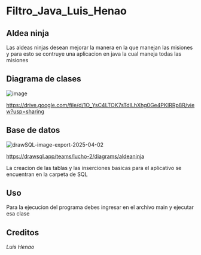 # Filtro_Java_Luis_Henao
## Aldea ninja
Las aldeas ninjas desean mejorar la manera en la que manejan las misiones y para esto se contruye una aplicacion en java la cual maneja todas las misiones 

## Diagrama de clases
![image](https://github.com/user-attachments/assets/b5152f2d-fa4b-4027-9f99-9ac5b8e4657d)

https://drive.google.com/file/d/1O_YsC4LTOK7sTdILhXhg0Ge4PKIRRp8R/view?usp=sharing


## Base de datos
![drawSQL-image-export-2025-04-02](https://github.com/user-attachments/assets/957bc9dc-d101-481a-8016-2b8527dedd5d)

https://drawsql.app/teams/lucho-2/diagrams/aldeaninja

La creacion de las tablas y las inserciones basicas para el aplicativo se encuentran en la carpeta de SQL

## Uso

Para la ejecucion del programa debes ingresar en el archivo main y ejecutar esa clase

## Creditos
*Luis Henao*
